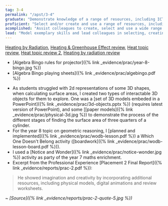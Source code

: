 ```yaml
---
tag: 3-4
permalink: "/apst/3-4"
graduate: "Demonstrate knowledge of a range of resources, including ICT, that engage students in their learning."
proficient: "Select and/or create and use a range of resources, including ICT, to engage students in their learning."
acomplished: "Assist colleagues to create, select and use a wide range of resources, including ICT, to engage students in their learning."
lead: "Model exemplary skills and lead colleagues in selecting, creating and evaluating resources, including ICT, for application by teachers within or beyond the school."
---
```

[Heating by Radiation](https://play.kahoot.it/#/k/96045a5c-767a-43ce-b042-4e7bafdb7095), [Heating & Greenhouse Effect review](https://play.kahoot.it/#/k/96045a5c-767a-43ce-b042-4e7bafdb7095), [Heat topic review](https://play.kahoot.it/#/k/45fe68fa-0248-4737-8573-bec798aef3a9), [Heat topic review 2](https://play.kahoot.it/#/k/54059199-c278-41e0-b44c-87332f53491f), [Heating by radiation review](https://play.kahoot.it/#/k/267881fc-a37d-4fab-b14c-3784aad16092)
- [Algebra Bingo rules for projector]({% link _evidence/prac/year-8-bingo.jpg %})
- [Algebra Bingo playing sheets]({% link _evidence/prac/algebingo.pdf %})
* As students struggled with 2d representations of some 3D shapes, when calculating surface areas, I created two types of interactable 3D objects for them to explore. One was a [set of 3D models embeded in a PowerPoint]({% link _evidence/prac/3d-objects.pptx %}) (requires latest version of PowerPoint), and some [[paper models]({% link _evidence/prac/physical-3d.jpg %}) to demonstrate the process of the different stages of finding the surface area of three quarters of a cylinder.
* For the year 8 topic on geometric reasoning, I [planned and implemented]({% link _evidence/prac/wodb-lesson.pdf %}) a Which One Doesn't Belong activity ([boardwork]({% link _evidence/prac/wodb-lesson-board.pdf %})).
* I used a [Notice and Wonder]({% link _evidence/prac/notice-wonder.jpg %}) activity as party of the year 7 maths enrichment. 
* Excerpt from the Professional Experience [Placement 2 Final Report]({% link _evidence/reports/prac-2.pdf %}):

> He showed imagination and creativity by incorporating additional resources, including physical models, digital animations and review worksheets.

~ *[Source]({% link _evidence/reports/prac-2-quote-5.jpg %})*

